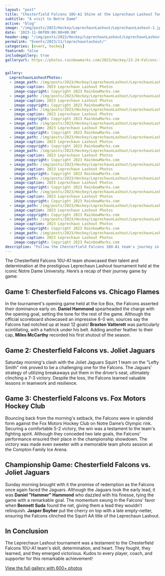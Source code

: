 ```yaml
---
layout: "post"
title: "Chesterfield Falcons 10U-A1 Shine at the Leprechaun Lashout Tournament"
subtitle: "A visit to Notre Dame"
active: "blog"
image: "/img/posts/2023/Hockey/LeprechaunLashout/LeprechaunLashout-1.jpg"
date: '2023-11-06T09:00:00+00:00'
header-img: "/img/posts/2023/Hockey/LeprechaunLashout/LeprechaunLashout-1.jpg"
permalink: "Events/2023/11/leprechaunlashout/"
categories: [event, hockey]
featured: false
includegallery: true
galleryurl: https://photos.rainbowmarks.com/2023/Hockey/23-24-Falcons-10U-A1/Leprechaun-Lashout


gallery:
  LeprechaunLashoutPhotos:
  - image_path: /img/posts/2023/Hockey/LeprechaunLashout/LeprechaunLashout-1.jpg
    image-caption: 2023 Leprechaun Lashout Photos
    image-copyright: Copyright 2023 RainbowMarks.com
  - image_path: /img/posts/2023/Hockey/LeprechaunLashout/LeprechaunLashout-2.jpg
    image-caption: 2023 Leprechaun Lashout Photos
    image-copyright: Copyright 2023 RainbowMarks.com
  - image_path: /img/posts/2023/Hockey/LeprechaunLashout/LeprechaunLashout-3.jpg
    image-caption: 2023 Leprechaun Lashout Photos
    image-copyright: Copyright 2023 RainbowMarks.com
  - image_path: /img/posts/2023/Hockey/LeprechaunLashout/LeprechaunLashout-4.jpg
    image-caption: 2023 Leprechaun Lashout Photos
    image-copyright: Copyright 2023 RainbowMarks.com
  - image_path: /img/posts/2023/Hockey/LeprechaunLashout/LeprechaunLashout-5.jpg
    image-caption: 2023 Leprechaun Lashout Photos
    image-copyright: Copyright 2023 RainbowMarks.com
  - image_path: /img/posts/2023/Hockey/LeprechaunLashout/LeprechaunLashout-6.jpg
    image-caption: 2023 Leprechaun Lashout Photos
    image-copyright: Copyright 2023 RainbowMarks.com
  - image_path: /img/posts/2023/Hockey/LeprechaunLashout/LeprechaunLashout-7.jpg
    image-caption: 2023 Leprechaun Lashout Photos
    image-copyright: Copyright 2023 RainbowMarks.com
  - image_path: /img/posts/2023/Hockey/LeprechaunLashout/LeprechaunLashout-8.jpg
    image-caption: 2023 Leprechaun Lashout Photos
    image-copyright: Copyright 2023 RainbowMarks.com
  - image_path: /img/posts/2023/Hockey/LeprechaunLashout/LeprechaunLashout-9.jpg
    image-caption: 2023 Leprechaun Lashout Photos
    image-copyright: Copyright 2023 RainbowMarks.com
  - image_path: /img/posts/2023/Hockey/LeprechaunLashout/LeprechaunLashout-10.jpg
    image-caption: 2023 Leprechaun Lashout Photos
    image-copyright: Copyright 2023 RainbowMarks.com
  - image_path: /img/posts/2023/Hockey/LeprechaunLashout/LeprechaunLashout-11.jpg
    image-caption: 2023 Leprechaun Lashout Photos
    image-copyright: Copyright 2023 RainbowMarks.com
  - image_path: /img/posts/2023/Hockey/LeprechaunLashout/LeprechaunLashout-12.jpg
    image-caption: 2023 Leprechaun Lashout Photos
    image-copyright: Copyright 2023 RainbowMarks.com
description: "Follow the Chesterfield Falcons 10U-A1 team's journey in the prestigious Leprechaun Lashout tournament at Notre Dame, game by game."
---
```

The Chesterfield Falcons 10U-A1 team showcased their talent and determination at the prestigious Leprechaun Lashout tournament held at the iconic Notre Dame University. Here’s a recap of their journey game by game:

## Game 1: Chesterfield Falcons vs. Chicago Flames
In the tournament's opening game held at the Ice Box, the Falcons asserted their dominance early on. **Daniel Hammond** spearheaded the charge with the opening goal, setting the tone for the rest of the game. Although the official scoreboard showcased an impressive 8-0 win, sources say the Falcons had notched up at least 12 goals! **Braxton Vatterott** was particularly scintillating, with a hattrick under his belt. Adding another feather to their cap, **Miles McCarthy** recorded his first shutout of the season.

## Game 2: Chesterfield Falcons vs. Joliet Jaguars
Saturday morning's clash with the Joliet Jaguars Squirt 1 team on the "Lefty Smith" rink proved to be a challenging one for the Falcons. The Jaguars’ strategy of utilizing breakaways put them in the driver’s seat, ultimately clinching a 7-3 victory. Despite the loss, the Falcons learned valuable lessons in teamwork and resilience.

## Game 3: Chesterfield Falcons vs. Fox Motors Hockey Club
Bouncing back from the morning's setback, the Falcons were in splendid form against the Fox Motors Hockey Club on Notre Dame’s Olympic rink. Securing a comfortable 5-2 victory, the win was a testament to the team's fighting spirit. Although they conceded two late goals, the Falcons' performance ensured their place in the championship showdown. The victory was made even sweeter with a memorable team photo session at the Compton Family Ice Arena.

## Championship Game: Chesterfield Falcons vs. Joliet Jaguars
Sunday morning brought with it the promise of redemption as the Falcons once again faced the Jaguars. Although the Jaguars took the early lead, it was **Daniel "Hammer" Hammond** who dazzled with his finesse, tying the game with a remarkable goal. The momentum swung in the Falcons' favor when **Bennett Suda** found the net, giving them a lead they wouldn’t relinquish. **Jasper Boyher** put the cherry on top with a late empty-netter, ensuring the Falcons clinched the Squirt AA title of the Leprechaun Lashout.

## In Conclusion
The Leprechaun Lashout tournament was a testament to the Chesterfield Falcons 10U-A1 team's skill, determination, and heart. They fought, they learned, and they emerged victorious. Kudos to every player, coach, and supporter for this remarkable achievement!

[View the full gallery with 600+ photos](https://photos.rainbowmarks.com/2023/Hockey/23-24-Falcons-10U-A1/Leprechaun-Lashout)

